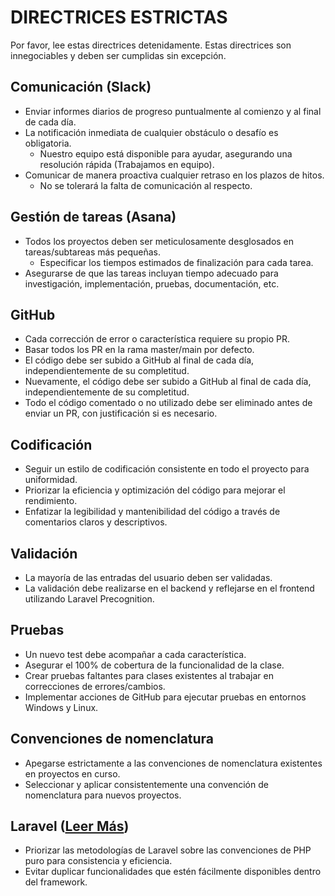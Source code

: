 # DIRECTRICES ESTRICTAS

Por favor, lee estas directrices detenidamente. Estas directrices son innegociables y deben ser cumplidas sin excepción.

## Comunicación (Slack)

- Enviar informes diarios de progreso puntualmente al comienzo y al final de cada día.
- La notificación inmediata de cualquier obstáculo o desafío es obligatoria.
  - Nuestro equipo está disponible para ayudar, asegurando una resolución rápida (Trabajamos en equipo).
- Comunicar de manera proactiva cualquier retraso en los plazos de hitos.
  - No se tolerará la falta de comunicación al respecto.

## Gestión de tareas (Asana)

- Todos los proyectos deben ser meticulosamente desglosados en tareas/subtareas más pequeñas.
  - Especificar los tiempos estimados de finalización para cada tarea.
- Asegurarse de que las tareas incluyan tiempo adecuado para investigación, implementación, pruebas, documentación, etc.

## GitHub

- Cada corrección de error o característica requiere su propio PR.
- Basar todos los PR en la rama master/main por defecto.
- El código debe ser subido a GitHub al final de cada día, independientemente de su completitud.
- Nuevamente, el código debe ser subido a GitHub al final de cada día, independientemente de su completitud.
- Todo el código comentado o no utilizado debe ser eliminado antes de enviar un PR, con justificación si es necesario.

## Codificación

- Seguir un estilo de codificación consistente en todo el proyecto para uniformidad.
- Priorizar la eficiencia y optimización del código para mejorar el rendimiento.
- Enfatizar la legibilidad y mantenibilidad del código a través de comentarios claros y descriptivos.

## Validación

- La mayoría de las entradas del usuario deben ser validadas.
- La validación debe realizarse en el backend y reflejarse en el frontend utilizando Laravel Precognition.

## Pruebas

- Un nuevo test debe acompañar a cada característica.
- Asegurar el 100% de cobertura de la funcionalidad de la clase.
- Crear pruebas faltantes para clases existentes al trabajar en correcciones de errores/cambios.
- Implementar acciones de GitHub para ejecutar pruebas en entornos Windows y Linux.

## Convenciones de nomenclatura

- Apegarse estrictamente a las convenciones de nomenclatura existentes en proyectos en curso.
- Seleccionar y aplicar consistentemente una convención de nomenclatura para nuevos proyectos.

## Laravel ([Leer Más](./PHP.md))

- Priorizar las metodologías de Laravel sobre las convenciones de PHP puro para consistencia y eficiencia.
- Evitar duplicar funcionalidades que estén fácilmente disponibles dentro del framework.
